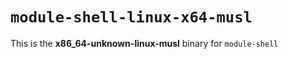 # `module-shell-linux-x64-musl`

This is the **x86_64-unknown-linux-musl** binary for `module-shell`
